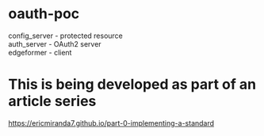 # oauth-poc
config_server - protected resource  
auth_server   - OAuth2 server  
edgeformer    - client

# This is being developed as part of an article series
https://ericmiranda7.github.io/part-0-implementing-a-standard
